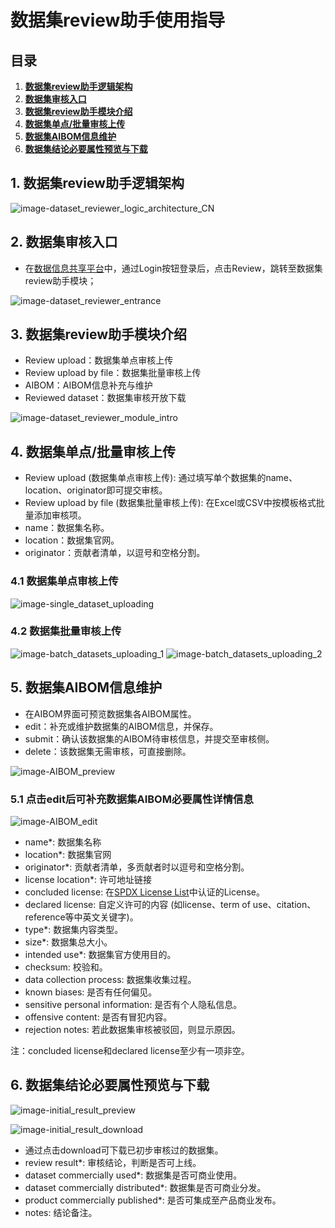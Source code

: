 # 数据集review助手使用指导

## 目录

1. **[数据集review助手逻辑架构](#1.%20数据集review助手逻辑架构)**
2. **[数据集审核入口](#2.%20数据集审核入口)**
3. **[数据集review助手模块介绍](#3.%20数据集review助手模块介绍)**
4. **[数据集单点/批量审核上传](#4.%20数据集单点/批量审核上传)**
5. **[数据集AIBOM信息维护](#5.%20数据集AIBOM信息维护)**
6. **[数据集结论必要属性预览与下载](#6.%20数据集结论必要属性预览与下载)**

## 1. 数据集review助手逻辑架构

![image-dataset_reviewer_logic_architecture_CN](./imgs/dataset_reviewer_logic_architecture_CN.png)

## 2. 数据集审核入口

- 在[数据信息共享平台](http://www.opendataology.com:30800/)中，通过Login按钮登录后，点击Review，跳转至数据集review助手模块；

![image-dataset_reviewer_entrance](./imgs/dataset_reviewer_entrance.png)

## 3. 数据集review助手模块介绍

- Review upload：数据集单点审核上传
- Review upload by file：数据集批量审核上传
- AIBOM：AIBOM信息补充与维护
- Reviewed dataset：数据集审核开放下载

![image-dataset_reviewer_module_intro](./imgs/dataset_reviewer_module_intro.png)

## 4. 数据集单点/批量审核上传

- Review upload (数据集单点审核上传): 通过填写单个数据集的name、location、originator即可提交审核。
- Review upload by file (数据集批量审核上传): 在Excel或CSV中按模板格式批量添加审核项。
- name：数据集名称。
- location：数据集官网。
- originator：贡献者清单，以逗号和空格分割。

### 4.1 数据集单点审核上传

![image-single_dataset_uploading](./imgs/single_dataset_uploading.png)

### 4.2 数据集批量审核上传

![image-batch_datasets_uploading_1](./imgs/batch_datasets_uploading_1.png)
![image-batch_datasets_uploading_2](./imgs/batch_datasets_uploading_2.png)

## 5. 数据集AIBOM信息维护

- 在AIBOM界面可预览数据集各AIBOM属性。
- edit：补充或维护数据集的AIBOM信息，并保存。
- submit：确认该数据集的AIBOM待审核信息，并提交至审核侧。
- delete：该数据集无需审核，可直接删除。

![image-AIBOM_preview](./imgs/AIBOM_preview.png)

### 5.1 点击edit后可补充数据集AIBOM必要属性详情信息

![image-AIBOM_edit](./imgs/AIBOM_edit.png)

- name*: 数据集名称
- location*: 数据集官网
- originator*: 贡献者清单，多贡献者时以逗号和空格分割。
- license location*: 许可地址链接
- concluded license: 在[SPDX License List](https://spdx.org/licenses)中认证的License。
- declared license: 自定义许可的内容 (如license、term of use、citation、reference等中英文关键字)。
- type*: 数据集内容类型。
- size*: 数据集总大小。
- intended use*: 数据集官方使用目的。
- checksum: 校验和。
- data collection process: 数据集收集过程。
- known biases: 是否有任何偏见。
- sensitive personal information: 是否有个人隐私信息。
- offensive content: 是否有冒犯内容。
- rejection notes: 若此数据集审核被驳回，则显示原因。

注：concluded license和declared license至少有一项非空。

## 6. 数据集结论必要属性预览与下载

![image-initial_result_preview](./imgs/initial_result_preview.png)

![image-initial_result_download](./imgs/initial_result_download.png)

- 通过点击download可下载已初步审核过的数据集。
- review result*: 审核结论，判断是否可上线。
- dataset commercially used*: 数据集是否可商业使用。
- dataset commercially distributed*: 数据集是否可商业分发。
- product commercially published*: 是否可集成至产品商业发布。
- notes: 结论备注。